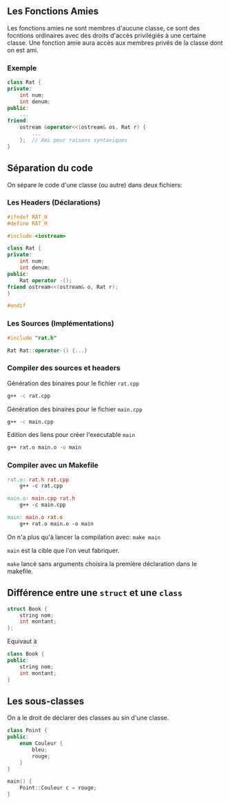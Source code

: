 ## Les Fonctions Amies

Les fonctions amies ne sont membres d'aucune classe, ce sont des focntions ordinaires avec des droits d'accès privilégiés à une certaine classe. Une fonction amie aura accès aux membres privés de la classe dont on est ami.

### Exemple

```cpp
class Rat {
private:
    int num;
    int denum;
public:
    ...
friend:
    ostream &operator<<(ostream& os, Rat r) {
        ...
    };  // Ami pour raisons syntaxiques
}
```

## Séparation du code

On sépare le code d'une classe (ou autre) dans deux fichiers:

### Les Headers (Déclarations) 

```cpp
#ifndef RAT_H
#define RAT_H

#include <iostream>

class Rat {
private:
    int num;
    int denum;
public:
    Rat operator -();
friend ostream<<(ostream& o, Rat r);
}

#endif
```

### Les Sources (Implémentations)

```cpp
#include "rat.h"

Rat Rat::operator-() {...}
```

### Compiler des sources et headers

Génération des binaires pour le fichier `rat.cpp`
```bash
g++ -c rat.cpp
```

Génération des binaires pour le fichier `main.cpp`
```bash
g++ -c main.cpp
```
Edition des liens pour créer l'executable `main`
```bash
g++ rat.o main.o -o main
```

### Compiler avec un Makefile

```makefile
rat.o: rat.h rat.cpp
    g++ -c rat.cpp

main.o: main.cpp rat.h
    g++ -c main.cpp

main: main.o rat.o
    g++ rat.o main.o -o main
```

On n'a plus qu'à lancer la compilation avec:
`make main`

`main` est la cible que l'on veut fabriquer.

`make` lancé sans arguments choisira la première déclaration dans le makefile.

## Différence entre une `struct` et une `class`

```cpp
struct Book {
    string nom;
    int montant;
};
```

Equivaut à

```cpp
class Book {
public:
    string nom;
    int montant;
}
```

## Les sous-classes

On a le droit de déclarer des classes au sin d'une classe.

```cpp
class Point {
public:
    enum Couleur {
        bleu;
        rouge;
    }
}

main() {
    Point::Couleur c = rouge;
}
```